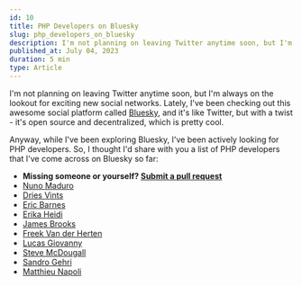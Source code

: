 ```yaml
---
id: 10
title: PHP Developers on Bluesky
slug: php_developers_on_bluesky
description: I'm not planning on leaving Twitter anytime soon, but I'm always on the lookout for exciting new social networks. Lately, I've been checking out this awesome social platform called Bluesky, and it's like Twitter, but with a twist - it's open source and decentralized, which is pretty cool.
published_at: July 04, 2023
duration: 5 min
type: Article
---
```


I'm not planning on leaving Twitter anytime soon, but I'm always on the lookout for exciting new social networks. Lately, I've been checking out this awesome social platform called [Bluesky](https://bsky.app/), and it's like Twitter, but with a twist - it's open source and decentralized, which is pretty cool.

Anyway, while I've been exploring Bluesky, I've been actively looking for PHP developers. So, I thought I'd share with you a list of PHP developers that I've come across on Bluesky so far:

- **Missing someone or yourself? [Submit a pull request](https://github.com/nunomaduro/nunomaduro.com/edit/main/content/posts/10.md)**
- [Nuno Maduro](https://bsky.app/profile/nunomaduro.bsky.social)
- [Dries Vints](https://bsky.app/profile/driesvints.bsky.social)
- [Eric Barnes](https://bsky.app/profile/ericlbarnes.bsky.social)
- [Erika Heidi](https://bsky.app/profile/erikaheidi.bsky.social)
- [James Brooks](https://bsky.app/profile/james.brooks.page)
- [Freek Van der Herten](https://bsky.app/profile/freek.bsky.social)
- [Lucas Giovanny](https://bsky.app/profile/lucasgiovanny.bsky.social)
- [Steve McDougall](https://bsky.app/profile/juststeveking.bsky.social)
- [Sandro Gehri](https://bsky.app/profile/gehrisandro.bsky.social)
- [Matthieu Napoli](https://bsky.app/profile/mnapoli.bsky.social)

